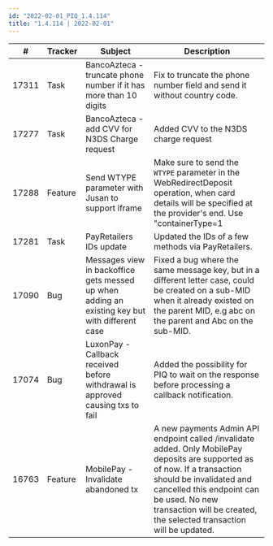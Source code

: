 ```yaml
--- 
id: "2022-02-01_PIQ_1.4.114"
title: "1.4.114 | 2022-02-01"
--- 
```


| #     | Tracker     | Subject   | Description    |
|-------|-------------|-----------|----------------|
| 17311 | Task | BancoAzteca - truncate phone number if it has more than 10 digits | Fix to truncate the phone number field and send it without country code. | 
| 17277 | Task | BancoAzteca - add CVV for N3DS Charge request | Added CVV to the N3DS charge request | 
| 17288 | Feature | Send WTYPE parameter with Jusan to support iframe | Make sure to send the `WTYPE` parameter in the WebRedirectDeposit operation, when card details will be specified at the provider's end. Use "containerType=1|2|3" configuration property to specify it. | 
| 17281 | Task | PayRetailers IDs update | Updated the IDs of a few methods via PayRetailers. | 
| 17090 | Bug | Messages view in backoffice gets messed up when adding an existing key but with different case | Fixed a bug where the same message key, but in a different letter case, could be created on a sub-MID when it already existed on the parent MID, e.g abc on the parent and Abc on the sub-MID. | 
| 17074 | Bug | LuxonPay - Callback received before withdrawal is approved causing txs to fail | Added the possibility for PIQ to wait on the response before processing a callback notification. | 
| 16763 | Feature | MobilePay - Invalidate abandoned tx | A new payments Admin API endpoint called /invalidate added. Only MobilePay deposits are supported as of now. If a transaction should be invalidated and cancelled this endpoint can be used. No new transaction will be created, the selected transaction will be updated. | 
